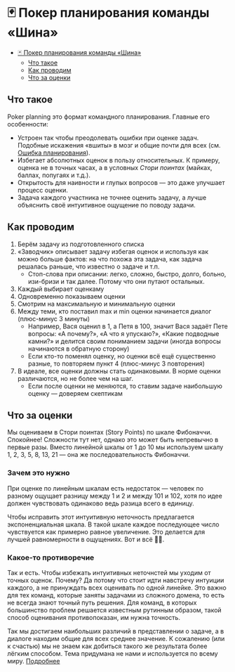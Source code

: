 # 🃏 Покер планирования команды «Шина»

- [🃏 Покер планирования команды «Шина»](#-покер-планирования-команды-шина)
  - [Что такое](#что-такое)
  - [Как проводим](#как-проводим)
  - [Что за оценки](#что-за-оценки)
  
## Что такое

Poker planning это формат командного планирования. Главные его особенности:

- Устроен так чтобы преодолевать ошибки при оценке задач. Подобные искажения «вшиты» в мозг и общие почти для всех (см. [Ошибка планирования](https://www.wikiwand.com/ru/%D0%9E%D1%88%D0%B8%D0%B1%D0%BA%D0%B0_%D0%BF%D0%BB%D0%B0%D0%BD%D0%B8%D1%80%D0%BE%D0%B2%D0%B0%D0%BD%D0%B8%D1%8F)).
- Избегает абсолютных оценок в пользу относительных. К примеру, оценка не в точных часах, а в условных _Стори поинтах_ (майках, баллах, попугаях и т.д.).
- Открытость для наивности и глупых вопросов — это даже улучшает процесс оценки.
- Задача каждого участника не точнее оценить задачу, а лучше объяснить своё интуитивное ощущение по поводу задачи.

## Как проводим

1. Берём задачу из подготовленного списка
2. «Заводчик» описывает задачу избегая оценок и используя как можно больше фактов: на что похожа эта задача, как задача решалась раньше, что известно о задаче и т.п.
    - Стоп-слова при описании: легко, сложно, быстро, долго, больно, изи-бризи и так далее. Потому что они путают остальных.
4. Каждый выбирает оценкаму
5. Одновременно показываем оценки
5. Смотрим на максимальную и минимальную оценки
5. Между теми, кто поставил max и min оценки начинается диалог (плюс-минус 3 минуты)
    - Например, Вася оценил в 1, а Петя в 100, значит Вася задаёт Пете вопросы: «А почему?», «А что я упускаю?», «Какие подводные камни?» и делится своим пониманием задачи (иногда вопросы начинаются в обратную сторону)
    - Если кто-то поменял оценку, но оценки всё ещё существенно разные, то повторяем пункт 4 (плюс-минус 3 повторения)
6. В идеале, все оценки должны стать одинаковыми. В норме оценки различаются, но не более чем на шаг.
    - Если после оценки не меняются, то ставим задаче наибольшую оценку — доверяем скептикам

## Что за оценки

Мы оцениваем в Стори поинтах (Story Points) по шкале Фибоначчи. Спокойнее! Сложности тут нет, однако это может быть непревычно в первые разы. Вместо линейной шкалы от 1 до 10 мы используем шкалу 1, 2, 3, 5, 8, 13, 21 — она же последовательность Фибоначчи.

### Зачем это нужно

При оценке по линейным шкалам есть недостаток — человек по разному ощущает разницу между 1 и 2 и между 101 и 102, хотя по идее должен чувствовать одинаково ведь разица всего в единицу.

Чтобы исправить этот интуитивную неточность предлагается экспоненциальная шкала. В такой шкале каждое последующее число чувствуется как примерно равное увеличение. Это делается для лучшей равномерности в ощущениях. Вот и всё 🤷‍♂️.

### Какое-то противоречие

Так и есть. Чтобы избежать интуитивных неточнстей мы уходим от точных оценок. Почему? Да потому что стоит идти навстречу интуиции каждого, а не принуждать всех оценивать по одной линейке. Это важно для тех команд, которые заняты задачами из сложного домена, то есть не всегда знают точный путь решения. Для команд, в которых большинство проблем решается известным рутинным образом, такой способ оценивания противопоказан, им нужна точность. 

Так мы достигаем наибольших различий в представлении о задаче, а в диалоге находим общие для всех среднее значение. К сожалению (или к счастью) мы не знаем как добиться такого же результата более лёгким способом. Тема придумана не нами и используется по всему миру. [Подробнее](https://www.wikiwand.com/en/Planning_poker#/Equipment)
